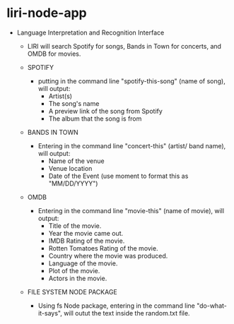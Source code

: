 # liri-node-app

- Language Interpretation and Recognition Interface
    - LIRI will search Spotify for songs, Bands in Town for concerts, and OMDB for movies.
    
    - SPOTIFY
        - putting in the command line "spotify-this-song" (name of song), will output:
            - Artist(s)
            - The song's name
            - A preview link of the song from Spotify
            - The album that the song is from

    - BANDS IN TOWN 
        - Entering in the command line "concert-this" (artist/ band name), will output:
            - Name of the venue
            - Venue location
            - Date of the Event (use moment to format this as "MM/DD/YYYY")

    - OMDB 
        - Entering in the command line "movie-this" (name of movie), will output:
            -   Title of the movie.
            - Year the movie came out.
            - IMDB Rating of the movie.
            - Rotten Tomatoes Rating of the movie.
            - Country where the movie was produced.
            - Language of the movie.
            - Plot of the movie.
            - Actors in the movie.
    
    - FILE SYSTEM NODE PACKAGE
        - Using fs Node package, entering in the command line "do-what-it-says", will outut the text inside the random.txt file.